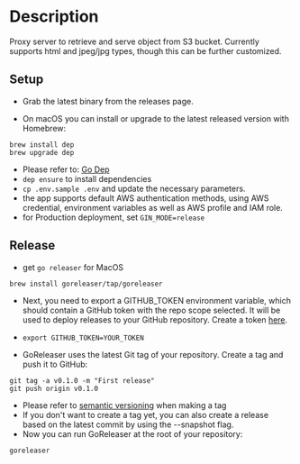 # Description

Proxy server to retrieve and serve object from S3 bucket. Currently supports html and jpeg/jpg types, though this can be further customized.

## Setup

- Grab the latest binary from the releases page.

- On macOS you can install or upgrade to the latest released version with Homebrew:

```shell
brew install dep
brew upgrade dep
```

- Please refer to: [Go Dep](https://github.com/golang/dep)
- `dep ensure` to install dependencies
- `cp .env.sample .env` and update the necessary parameters.
- the app supports default AWS authentication methods, using AWS credential, environment variables as well as AWS profile and IAM role.
- for Production deployment, set `GIN_MODE=release`

## Release

- get `go releaser` for MacOS

```shell
brew install goreleaser/tap/goreleaser
```

- Next, you need to export a GITHUB_TOKEN environment variable, which should contain a GitHub token with the repo scope selected. It will be used to deploy releases to your GitHub repository. Create a token [here](https://github.com/settings/tokens/new).
- `export GITHUB_TOKEN=YOUR_TOKEN`

- GoReleaser uses the latest Git tag of your repository. Create a tag and push it to GitHub:

```shell
git tag -a v0.1.0 -m "First release"
git push origin v0.1.0
```

- Please refer to [semantic versioning](http://semver.org/) when making a tag
- If you don't want to create a tag yet, you can also create a release based on the latest commit by using the --snapshot flag.
- Now you can run GoReleaser at the root of your repository:

```shell
goreleaser
```
